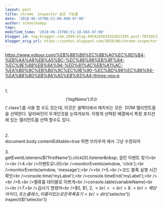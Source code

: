```yaml
---
layout: post
title: chrome  inspector 숨은 기능들
date: '2018-06-15T06:51:00.000-07:00'
author: schoolhompy
tags: 
modified_time: '2018-06-15T06:51:18.663-07:00'
blogger_id: tag:blogger.com,1999:blog-4954243635432022205.post-7031913163377986462
blogger_orig_url: https://yunhos.blogspot.com/2018/06/chrome-inspector.html
---
```


https://www.vobour.com/%EB%8B%B9%EC%8B%A0%EC%9D%B4-%EB%AA%A8%EB%A5%BC-%EC%88%98%EB%8F%84-%EC%9E%88%EB%8A%94-%ED%81%AC%EB%A1%AC-%EA%B0%9C%EB%B0%9C%EC%9E%90-%EC%BD%98%EC%86%94-%EA%B8%B0%EB%8A%A5%EB%93%A4-things-you-p<br /><br /><br />1.<br />$$(‘tagName’) 또는 $$(‘.class’) 를 사용 할 수도 있는데, 이것은 셀렉터에서 매치되는 모든&nbsp; DOM 엘리먼트들을 선택한다. 달러싸인이 두개인것을 눈여겨보자. 이렇게 선택된 배열에서 특정 포지션에 있는 엘리먼트를 선택 할수도 있다.&nbsp;<br /><br /><br />2.<br />document.body.contentEditable=true 하면 브라우져 에서 그냥 수정되어<br /><br />3.<br />getEventListeners($(‘firstName’)).click[0].listener&nbsp; 걸린 이벤트 찾기<br /><br />4.<br />이벤트모니터<br />monitorEvents(window, 'click');<br />monitorEvents(window, 'message');<br /><br />5.<br />코드 블록 실행 시간 확인<br />console.time('myLabel');<br />console.timeEnd('myLabel');<br /><br />6.<br />밸류를 테이블로 이쁘게<br />console.table(variableName)<br /><br />7.<br />검사기 명령어<br />$0, $1, $2,<br /><br />8.<br />해당 아이디,또는 클래스,이름이 있는 모든목록표기<br />dir($(‘selector’))<br />inspect($(‘selector’))<br /><div><br /></div>